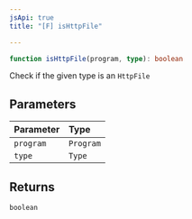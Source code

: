 ```yaml
---
jsApi: true
title: "[F] isHttpFile"

---
```

```ts
function isHttpFile(program, type): boolean
```

Check if the given type is an `HttpFile`

## Parameters

| Parameter | Type |
| :------ | :------ |
| `program` | `Program` |
| `type` | `Type` |

## Returns

`boolean`
